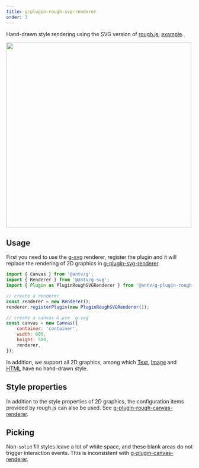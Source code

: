 ```yaml
---
title: g-plugin-rough-svg-renderer
order: 3
---
```


Hand-drawn style rendering using the SVG version of [rough.js](https://roughjs.com/), [example](/en/examples/plugins#rough).

<img src="https://gw.alipayobjects.com/mdn/rms_6ae20b/afts/img/A*d4iiS5_3YVIAAAAAAAAAAAAAARQnAQ" width="500">

## Usage

First you need to use the [g-svg](/en/api/renderer/svg) renderer, register the plugin and it will replace the rendering of 2D graphics in [g-plugin-svg-renderer](/en/plugins/svg-renderer).

```js
import { Canvas } from '@antv/g';
import { Renderer } from '@antv/g-svg';
import { Plugin as PluginRoughSVGRenderer } from '@antv/g-plugin-rough-svg-renderer';

// create a renderer
const renderer = new Renderer();
renderer.registerPlugin(new PluginRoughSVGRenderer());

// create a canvas & use `g-svg`
const canvas = new Canvas({
    container: 'container',
    width: 600,
    height: 500,
    renderer,
});
```

In addition, we support all 2D graphics, among which [Text](/en/api/basic/text), [Image](/en/api/basic/image) and [HTML](/en/api/basic/html) have no hand-drawn style.

## Style properties

In addition to the style properties of 2D graphics, the configuration items provided by rough.js can also be used. See [g-plugin-rough-canvas-renderer](/en/plugins/rough-canvas-renderer).

## Picking

Non-`solid` fill styles leave a lot of white space, and these blank areas do not trigger interaction events. This is inconsistent with [g-plugin-canvas-renderer](/en/plugins/canvas-renderer).
